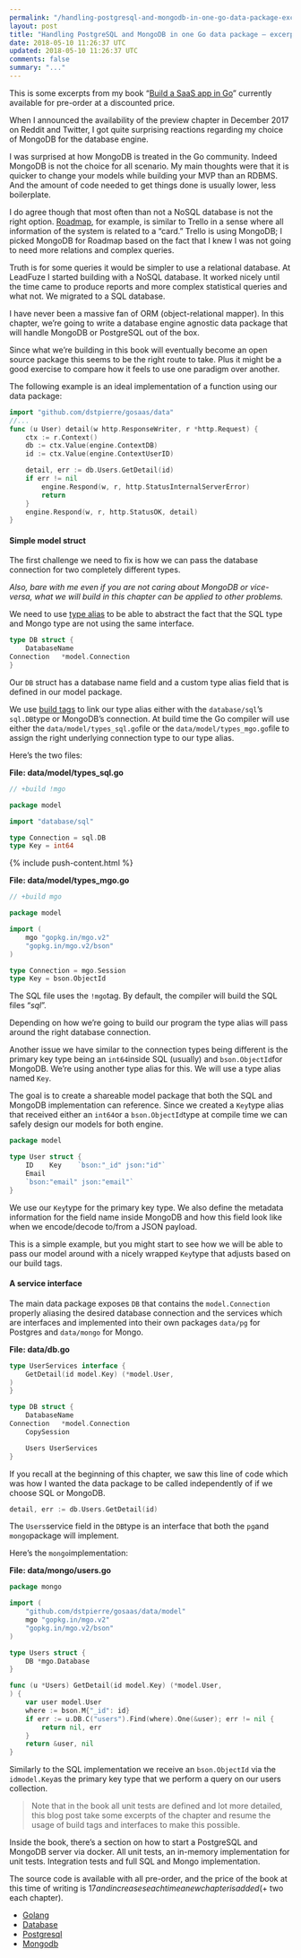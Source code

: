 ```yaml
---
permalink: "/handling-postgresql-and-mongodb-in-one-go-data-package-excerpt-from-my-book-f23bfe8d7cb7"
layout: post
title: "Handling PostgreSQL and MongoDB in one Go data package — excerpt from my book."
date: 2018-05-10 11:26:37 UTC
updated: 2018-05-10 11:26:37 UTC
comments: false
summary: "..."
---
```


This is some excerpts from my book “[Build a SaaS app in
Go](https://buildsaasappingo.com/)” currently available for pre-order at a
discounted price.

When I announced the availability of the preview chapter in December 2017 on
Reddit and Twitter, I got quite surprising reactions regarding my choice of
MongoDB for the database engine.

I was surprised at how MongoDB is treated in the Go community. Indeed MongoDB is
not the choice for all scenario. My main thoughts were that it is quicker to
change your models while building your MVP than an RDBMS. And the amount of code
needed to get things done is usually lower, less boilerplate.

I do agree though that most often than not a NoSQL database is not the right
option. [Roadmap](https://roadmap.space/), for example, is similar to Trello in
a sense where all information of the system is related to a “card.” Trello is
using MongoDB; I picked MongoDB for Roadmap based on the fact that I knew I was
not going to need more relations and complex queries.

Truth is for some queries it would be simpler to use a relational database. At
LeadFuze I started building with a NoSQL database. It worked nicely until the
time came to produce reports and more complex statistical queries and what not.
We migrated to a SQL database.

I have never been a massive fan of ORM (object-relational mapper). In this
chapter, we’re going to write a database engine agnostic data package that will
handle MongoDB or PostgreSQL out of the box.

Since what we’re building in this book will eventually become an open source
package this seems to be the right route to take. Plus it might be a good
exercise to compare how it feels to use one paradigm over another.

The following example is an ideal implementation of a function using our data
package:

```go
import "github.com/dstpierre/gosaas/data"
//...
func (u User) detail(w http.ResponseWriter, r *http.Request) {
	ctx := r.Context()
	db := ctx.Value(engine.ContextDB)
	id := ctx.Value(engine.ContextUserID)

	detail, err := db.Users.GetDetail(id)
	if err != nil 
		engine.Respond(w, r, http.StatusInternalServerError)
		return
	}
	engine.Respond(w, r, http.StatusOK, detail)
}
```
#### Simple model struct

The first challenge we need to fix is how we can pass the database connection
for two completely different types.

*Also, bare with me even if you are not caring about MongoDB or vice-versa, what
we will build in this chapter can be applied to other problems.*

We need to use [type alias](https://golang.org/doc/go1.9) to be able to abstract
the fact that the SQL type and Mongo type are not using the same interface.

```go
type DB struct {
	DatabaseName 
Connection   *model.Connection
}
```

Our `DB` struct has a database name field and a custom type alias field that is
defined in our model package.

We use [build tags](https://golang.org/pkg/go/build/) to link our type alias
either with the `database/sql`’s `sql.DB`type or MongoDB’s connection. At build
time the Go compiler will use either the `data/model/types_sql.go`file or the
`data/model/types_mgo.go`file to assign the right underlying connection type to
our type alias.

Here’s the two files:

**File: data/model/types_sql.go**

```go
// +build !mgo

package model

import "database/sql"

type Connection = sql.DB
type Key = int64
```

{% include push-content.html %}

**File: data/model/types_mgo.go**

```go
// +build mgo

package model

import (
	mgo "gopkg.in/mgo.v2"
	"gopkg.in/mgo.v2/bson"
)

type Connection = mgo.Session
type Key = bson.ObjectId
```

The SQL file uses the `!mgo`tag. By default, the compiler will build the SQL
files “_sql_”.

Depending on how we’re going to build our program the type alias will pass
around the right database connection.

Another issue we have similar to the connection types being different is the
primary key type being an `int64`inside SQL (usually) and `bson.ObjectId`for
MongoDB. We’re using another type alias for this. We will use a type alias named
`Key`.

The goal is to create a shareable model package that both the SQL and MongoDB
implementation can reference. Since we created a `Key`type alias that received
either an `int64`or a `bson.ObjectId`type at compile time we can safely design
our models for both engine.

```go
package model

type User struct {
	ID    Key    `bson:"_id" json:"id"`
	Email 
	`bson:"email" json:"email"`
}
```

We use our `Key`type for the primary key type. We also define the metadata
information for the field name inside MongoDB and how this field look like when
we encode/decode to/from a JSON payload.

This is a simple example, but you might start to see how we will be able to pass
our model around with a nicely wrapped `Key`type that adjusts based on our build
tags.

#### A service interface

The main data package exposes `DB` that contains the `model.Connection` properly
aliasing the desired database connection and the services which are interfaces
and implemented into their own packages `data/pg` for Postgres and `data/mongo`
for Mongo.

**File: data/db.go**

```go
type UserServices interface {
	GetDetail(id model.Key) (*model.User, 
)
}

type DB struct {
	DatabaseName 
Connection   *model.Connection
	CopySession  

	Users UserServices
}
```

If you recall at the beginning of this chapter, we saw this line of code which
was how I wanted the data package to be called independently of if we choose SQL
or MongoDB.

```go
detail, err := db.Users.GetDetail(id)
```

The `Users`service field in the `DB`type is an interface that both the `pg`and
`mongo`package will implement.

Here’s the `mongo`implementation:

**File: data/mongo/users.go**

```go
package mongo

import (
	"github.com/dstpierre/gosaas/data/model"
	mgo "gopkg.in/mgo.v2"
	"gopkg.in/mgo.v2/bson"
)

type Users struct {
	DB *mgo.Database
}

func (u *Users) GetDetail(id model.Key) (*model.User, 
) {
	var user model.User
	where := bson.M{"_id": id}
	if err := u.DB.C("users").Find(where).One(&user); err != nil {
		return nil, err
	}
	return &user, nil
}
```

Similarly to the SQL implementation we receive an `bson.ObjectId` via the
`idmodel.Key`as the primary key type that we perform a query on our users
collection.

> Note that in the book all unit tests are defined and lot more detailed, this
> blog post take some excerpts of the chapter and resume the usage of build tags
and interfaces to make this possible.

Inside the book, there’s a section on how to start a PostgreSQL and MongoDB
server via docker. All unit tests, an in-memory implementation for unit tests.
Integration tests and full SQL and Mongo implementation.

The source code is available with all pre-order, and the price of the book at
this time of writing is $17 and increases each time a new chapter is added (+$
two each chapter).

* [Golang](https://dominicstpierre.com/tagged/golang?source=post)
* [Database](https://dominicstpierre.com/tagged/database?source=post)
* [Postgresql](https://dominicstpierre.com/tagged/postgresql?source=post)
* [Mongodb](https://dominicstpierre.com/tagged/mongodb?source=post)

